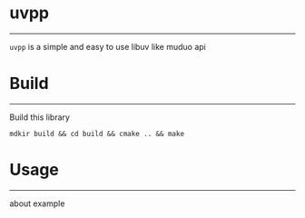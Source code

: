 # uvpp
---

`uvpp` is a simple and easy to use libuv like muduo api

# Build
---

Build this library
```
mdkir build && cd build && cmake .. && make
```

# Usage
---

about example
